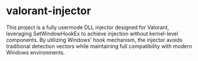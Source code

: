 # valorant-injector
This project is a fully usermode DLL injector designed for Valorant, leveraging SetWindowHookEx to achieve injection without kernel-level components. By utilizing Windows' hook mechanism, the injector avoids traditional detection vectors while maintaining full compatibility with modern Windows environments.
